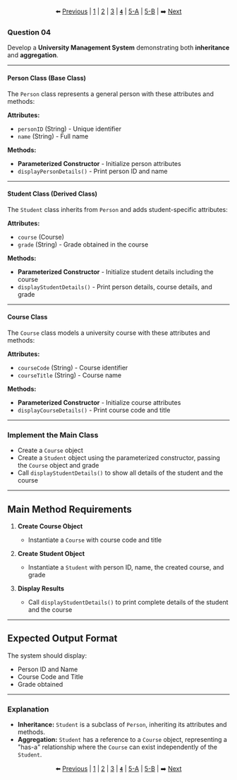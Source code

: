 <div align="center">

⬅️ [Previous](3.md) | [1](1.md) | [2](2.md) | [3](3.md) | [**`4`**](4.md) | [5-A](5-A.md) | [5-B](5-B.md) | ➡️ [Next](5-A.md)

</div>

### Question 04

Develop a **University Management System** demonstrating both **inheritance** and **aggregation**.

---

#### Person Class (Base Class)

The `Person` class represents a general person with these attributes and methods:

**Attributes:**
- `personID` (String) - Unique identifier
- `name` (String) - Full name

**Methods:**
- **Parameterized Constructor** - Initialize person attributes
- `displayPersonDetails()` - Print person ID and name

---

#### Student Class (Derived Class)

The `Student` class inherits from `Person` and adds student-specific attributes:

**Attributes:**
- `course` (Course)
- `grade` (String) - Grade obtained in the course

**Methods:**
- **Parameterized Constructor** - Initialize student details including the course
- `displayStudentDetails()` - Print person details, course details, and grade

---

#### Course Class

The `Course` class models a university course with these attributes and methods:

**Attributes:**
- `courseCode` (String) - Course identifier
- `courseTitle` (String) - Course name

**Methods:**
- **Parameterized Constructor** - Initialize course attributes
- `displayCourseDetails()` - Print course code and title

---

### Implement the Main Class

- Create a `Course` object
- Create a `Student` object using the parameterized constructor, passing the `Course` object and grade
- Call `displayStudentDetails()` to show all details of the student and the course

---

## Main Method Requirements

1. **Create Course Object**
   - Instantiate a `Course` with course code and title

2. **Create Student Object**
   - Instantiate a `Student` with person ID, name, the created course, and grade

3. **Display Results**
   - Call `displayStudentDetails()` to print complete details of the student and the course

---

## Expected Output Format

The system should display:
- Person ID and Name
- Course Code and Title
- Grade obtained

---

### Explanation

- **Inheritance:** `Student` is a subclass of `Person`, inheriting its attributes and methods.
- **Aggregation:** `Student` has a reference to a `Course` object, representing a "has-a" relationship where the `Course` can exist independently of the `Student`.

<div align="center">

⬅️ [Previous](3.md) | [1](1.md) | [2](2.md) | [3](3.md) | [**`4`**](4.md) | [5-A](5-A.md) | [5-B](5-B.md) | ➡️ [Next](5-A.md)

</div>